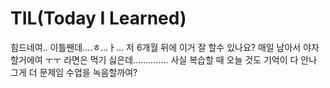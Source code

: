 # TIL(Today I Learned)

힘드네여.. 이틀짼데....ㅎ...ㅏ...
저 6개월 뒤에 이거 잘 할수 있나요?
매일 남아서 야자할거에여 ㅜㅜ 라면은 먹기 싫은데..............
사실 복습할 때 오늘 것도 기억이 다 안나 그게 더 문제임
수업을 녹음할까여?
